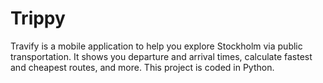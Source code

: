 # Trippy
Travify is a mobile application to help you explore Stockholm via public transportation. It shows you departure and arrival times, calculate fastest and cheapest routes, and more. This project is coded in Python.
